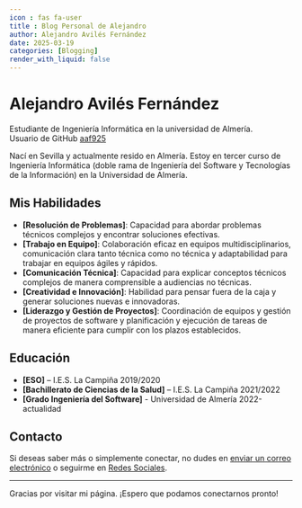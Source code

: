 ```yaml
---
icon : fas fa-user
title : Blog Personal de Alejandro
author: Alejandro Avilés Fernández
date: 2025-03-19
categories: [Blogging]
render_with_liquid: false
---
```


# Alejandro Avilés Fernández

Estudiante de Ingeniería Informática en la universidad de Almería. <br>
Usuario de GitHub [aaf925](https://github.com/aaf925)

Nací en Sevilla y actualmente resido en Almería. Estoy en tercer curso de Ingeniería Informática (doble rama de Ingeniería del Software y Tecnologías de la Información) en la Universidad de Almería.

## Mis Habilidades

- **[Resolución de Problemas]**: Capacidad para abordar problemas técnicos complejos y encontrar soluciones efectivas.
- **[Trabajo en Equipo]**: Colaboración eficaz en equipos multidisciplinarios, comunicación clara tanto técnica como no técnica y adaptabilidad para trabajar en equipos ágiles y rápidos.
- **[Comunicación Técnica]**: Capacidad para explicar conceptos técnicos complejos de manera comprensible a audiencias no técnicas.
- **[Creatividad e Innovación]**: Habilidad para pensar fuera de la caja y generar soluciones nuevas e innovadoras.
- **[Liderazgo y Gestión de Proyectos]**: Coordinación de equipos y gestión de proyectos de software y planificación y ejecución de tareas de manera eficiente para cumplir con los plazos establecidos.

## Educación

- **[ESO]** – I.E.S. La Campiña 2019/2020
- **[Bachillerato de Ciencias de la Salud]** – I.E.S. La Campiña 2021/2022
- **[Grado Ingeniería del Software]** - Universidad de Almería 2022-actualidad
## Contacto

Si deseas saber más o simplemente conectar, no dudes en [enviar un correo electrónico](mailto:aaf@inlumine.ual.es) o seguirme en [Redes Sociales](mailto:aaf@inlumine.ual.es).

---

Gracias por visitar mi página. ¡Espero que podamos conectarnos pronto!

